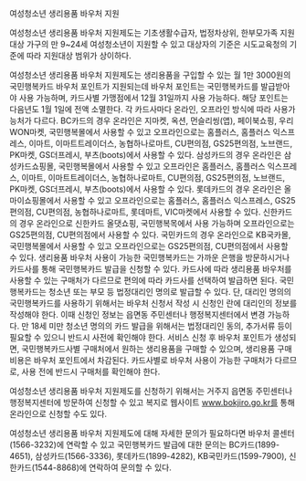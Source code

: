 여성청소년 생리용품 바우처 지원

여성청소년 생리용품 바우처 지원제도는 기초생활수급자, 법정차상위, 한부모가족 지원대상 가구의 만 9~24세 여성청소년이 지원할 수 있고 대상자의 기준은 시도교육청의 기준에 따라 지원대상 범위가 상이하다.

여성청소년 생리용품 바우처 지원제도는 생리용품을 구입할 수 있는 월 1만 3000원의 국민행복카드 바우처 포인트가 지원되는데 바우처 포인트는 국민행복카드를 발급받아야 사용 가능하며, 카드사별 가맹점에서 12월 31일까지 사용 가능하다. 해당 포인트는 다음년도 1월 1일에 전액 소멸한다. 각 카드사마다 온라인, 오프라인 방식에 따라 사용가능처가 다르다. BC카드의 경우 온라인은 지마켓, 옥션, 먼슬리씽(앱), 페이북쇼핑, 우리WON마켓, 국민행복몰에서 사용할 수 있고 오프라인으로는 홈플러스, 홈플러스 익스프레스, 이마트, 이마트트레이더스, 농협하나로마트, CU편의점, GS25편의점, 노브랜드, PK마켓, GS더프레시, 부츠(boots)에서 사용할 수 있다. 삼성카드의 경우 온라인은 삼성카드쇼핑몰, 국민행복몰에서 사용할 수 있고 오프라인은 홈플러스, 홈플러스 익스프레스, 이마트, 이마트트레이더스, 농협하나로마트, CU편의점, GS25편의점, 노브랜드, PK마켓, GS더프레시, 부츠(boots)에서 사용할 수 있다. 롯데카드의 경우 온라인은 올마이쇼핑몰에서 사용할 수 있고 오프라인으로는 홈플러스, 홈플러스 익스프레스, GS25편의점, CU편의점, 농협하나로마트, 롯데마트, VIC마켓에서 사용할 수 있다. 신한카드의 경우 온라인으로 신한카드 올댓쇼핑, 국민행복목에서 사용 가능하며 오프라인으로는 GS25편의점, CU편의점에서 사용할 수 있다. 국민카드의 경우 온라인으로 KB국카몰, 국민행복몰에서 사용할 수 있고 오프라인으로는 GS25편의점, CU편의점에서 사용할 수 있다. 생리용품 바우처 사용이 가능한 국민행복카드는 가까운 은행을 방문하시거나 카드사를 통해 국민행복카드 발급을 신청할 수 있다. 카드사에 따라 생리용품 바우처를 사용할 수 있는 구매처가 다르므로 편의에 따라 카드사를 선택하여 발급하면 된다. 국민행복카드는 청소년 또는 부모 등 법정대리인 명의로 발급할 수 있다. 단, 대리인 명의의 국민행복카드를 사용하기 위해서는 바우처 신청서 작성 시 신청인 란에 대리인의 정보를 작성해야 한다. 이때 신청인 정보는 읍면동 주민센터나 행정복지센터에서 변경 가능하다. 만 18세 미만 청소년 명의의 카드 발급을 위해서는 법정대리인 동의, 추가서류 등이 필요할 수 있으니 반드시 사전에 확인해야 한다. 서비스 신청 후 바우처 포인트가 생성되면, 국민행복카드사별 구매처에서 원하는 생리용품을 구매할 수 있으며, 생리용품 구매 비용은 바우처 포인트에서 차감된다. 카드사별로 바우처 사용이 가능한 구매처가 다르므로, 사용 전에 반드시 구매처를 확인해야 한다.

여성청소년 생리용품 바우처 지원제도를 신청하기 위해서는 거주지 읍면동 주민센터나 행정복지센터에 방문하여 신청할 수 있고 복지로 웹사이트 www.bokjiro.go.kr를 통해 온라인으로 신청할 수도 있다.

여성청소년 생리용품 바우처 지원제도에 대해 자세한 문의가 필요하다면 바우처 콜센터(1566-3232)에 연락할 수 있고 국민행복카드 발급에 대한 문의는 BC카드(1899-4651), 삼성카드(1566-3336), 롯데카드(1899-4282), KB국민카드(1599-7900), 신한카드(1544-8868)에 연락하여 문의할 수 있다.